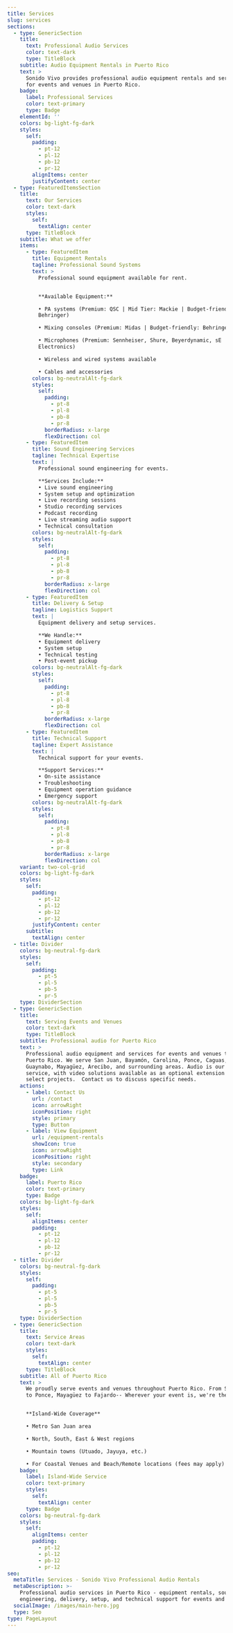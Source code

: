 ```yaml
---
title: Services
slug: services
sections:
  - type: GenericSection
    title:
      text: Professional Audio Services
      color: text-dark
      type: TitleBlock
    subtitle: Audio Equipment Rentals in Puerto Rico
    text: >
      Sonido Vivo provides professional audio equipment rentals and services 
      for events and venues in Puerto Rico.
    badge:
      label: Professional Services
      color: text-primary
      type: Badge
    elementId: ''
    colors: bg-light-fg-dark
    styles:
      self:
        padding:
          - pt-12
          - pl-12
          - pb-12
          - pr-12
        alignItems: center
        justifyContent: center
  - type: FeaturedItemsSection
    title:
      text: Our Services
      color: text-dark
      styles:
        self:
          textAlign: center
      type: TitleBlock
    subtitle: What we offer
    items:
      - type: FeaturedItem
        title: Equipment Rentals
        tagline: Professional Sound Systems
        text: >
          Professional sound equipment available for rent.


          **Available Equipment:**

          • PA systems (Premium: QSC | Mid Tier: Mackie | Budget-friendly:
          Behringer)

          • Mixing consoles (Premium: Midas | Budget-friendly: Behringer)

          • Microphones (Premium: Sennheiser, Shure, Beyerdynamic, sE
          Electronics)

          • Wireless and wired systems available

          • Cables and accessories
        colors: bg-neutralAlt-fg-dark
        styles:
          self:
            padding:
              - pt-8
              - pl-8
              - pb-8
              - pr-8
            borderRadius: x-large
            flexDirection: col
      - type: FeaturedItem
        title: Sound Engineering Services
        tagline: Technical Expertise
        text: |
          Professional sound engineering for events.

          **Services Include:**
          • Live sound engineering
          • System setup and optimization
          • Live recording sessions
          • Studio recording services
          • Podcast recording
          • Live streaming audio support
          • Technical consultation
        colors: bg-neutralAlt-fg-dark
        styles:
          self:
            padding:
              - pt-8
              - pl-8
              - pb-8
              - pr-8
            borderRadius: x-large
            flexDirection: col
      - type: FeaturedItem
        title: Delivery & Setup
        tagline: Logistics Support
        text: |
          Equipment delivery and setup services.

          **We Handle:**
          • Equipment delivery
          • System setup
          • Technical testing
          • Post-event pickup
        colors: bg-neutralAlt-fg-dark
        styles:
          self:
            padding:
              - pt-8
              - pl-8
              - pb-8
              - pr-8
            borderRadius: x-large
            flexDirection: col
      - type: FeaturedItem
        title: Technical Support
        tagline: Expert Assistance
        text: |
          Technical support for your events.

          **Support Services:**
          • On-site assistance
          • Troubleshooting
          • Equipment operation guidance
          • Emergency support
        colors: bg-neutralAlt-fg-dark
        styles:
          self:
            padding:
              - pt-8
              - pl-8
              - pb-8
              - pr-8
            borderRadius: x-large
            flexDirection: col
    variant: two-col-grid
    colors: bg-light-fg-dark
    styles:
      self:
        padding:
          - pt-12
          - pl-12
          - pb-12
          - pr-12
        justifyContent: center
      subtitle:
        textAlign: center
  - title: Divider
    colors: bg-neutral-fg-dark
    styles:
      self:
        padding:
          - pt-5
          - pl-5
          - pb-5
          - pr-5
    type: DividerSection
  - type: GenericSection
    title:
      text: Serving Events and Venues
      color: text-dark
      type: TitleBlock
    subtitle: Professional audio for Puerto Rico
    text: >
      Professional audio equipment and services for events and venues throughout
      Puerto Rico. We serve San Juan, Bayamón, Carolina, Ponce, Caguas,
      Guaynabo, Mayagüez, Arecibo, and surrounding areas. Audio is our primary
      service, with video solutions available as an optional extension for
      select projects.  Contact us to discuss specific needs.
    actions:
      - label: Contact Us
        url: /contact
        icon: arrowRight
        iconPosition: right
        style: primary
        type: Button
      - label: View Equipment
        url: /equipment-rentals
        showIcon: true
        icon: arrowRight
        iconPosition: right
        style: secondary
        type: Link
    badge:
      label: Puerto Rico
      color: text-primary
      type: Badge
    colors: bg-light-fg-dark
    styles:
      self:
        alignItems: center
        padding:
          - pt-12
          - pl-12
          - pb-12
          - pr-12
  - title: Divider
    colors: bg-neutral-fg-dark
    styles:
      self:
        padding:
          - pt-5
          - pl-5
          - pb-5
          - pr-5
    type: DividerSection
  - type: GenericSection
    title:
      text: Service Areas
      color: text-dark
      styles:
        self:
          textAlign: center
      type: TitleBlock
    subtitle: All of Puerto Rico
    text: >
      We proudly serve events and venues throughout Puerto Rico. From San Juan
      to Ponce, Mayagüez to Fajardo-- Wherever your event is, we're there.


      **Island-Wide Coverage**

      • Metro San Juan area

      • North, South, East & West regions

      • Mountain towns (Utuado, Jayuya, etc.)

      • For Coastal Venues and Beach/Remote locations (fees may apply)
    badge:
      label: Island-Wide Service
      color: text-primary
      styles:
        self:
          textAlign: center
      type: Badge
    colors: bg-neutral-fg-dark
    styles:
      self:
        alignItems: center
        padding:
          - pt-12
          - pl-12
          - pb-12
          - pr-12
seo:
  metaTitle: Services - Sonido Vivo Professional Audio Rentals
  metaDescription: >-
    Professional audio services in Puerto Rico - equipment rentals, sound
    engineering, delivery, setup, and technical support for events and venues.
  socialImage: /images/main-hero.jpg
  type: Seo
type: PageLayout
---
```

